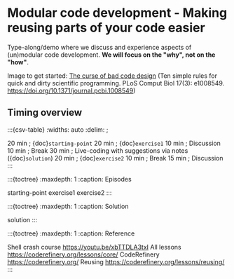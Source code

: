 # Modular code development - Making reusing parts of your code easier

Type-along/demo where we discuss and experience aspects of (un)modular
code development. **We will focus on the "why", not on the "how"**.

Image to get started:
[The curse of bad code design](https://doi.org/10.1371/journal.pcbi.1008549.g005)
(Ten simple rules for quick and dirty scientific programming. PLoS Comput Biol
17(3): e1008549. <https://doi.org/10.1371/journal.pcbi.1008549>)


## Timing overview

:::{csv-table}
:widths: auto
:delim: ;

20 min ; {doc}`starting-point`
20 min ; {doc}`exercise1`
10 min ; Discussion
10 min ; Break
30 min ; Live-coding with suggestions via notes ({doc}`solution`)
20 min ; {doc}`exercise2`
10 min ; Break
15 min ; Discussion
:::


:::{toctree}
:maxdepth: 1
:caption: Episodes

starting-point
exercise1
exercise2
:::


:::{toctree}
:maxdepth: 1
:caption: Solution

solution
:::


:::{toctree}
:maxdepth: 1
:caption: Reference

Shell crash course <https://youtu.be/xbTTDLA3txI>
All lessons <https://coderefinery.org/lessons/core/>
CodeRefinery <https://coderefinery.org/>
Reusing <https://coderefinery.org/lessons/reusing/>
:::
